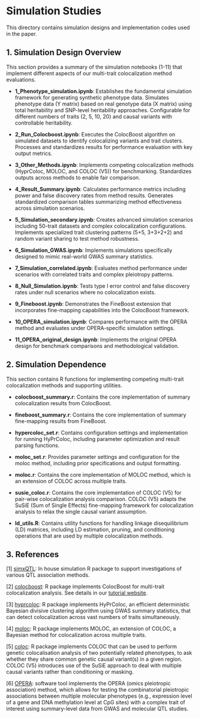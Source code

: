# Simulation Studies

This directory contains simulation designs and implementation codes used in the paper.


## 1. Simulation Design Overview

This section provides a summary of the simulation notebooks (1-11) that implement different aspects of our multi-trait colocalization method evaluations.

- **1_Phenotype_simulation.ipynb**: Establishes the fundamental simulation framework for generating synthetic phenotype data. Simulates phenotype data (Y matrix) based on real genotype data (X matrix) using total heritability and SNP-level heritability approaches. Configurable for different numbers of traits (2, 5, 10, 20) and causal variants with controllable heritability.


- **2_Run_Colocboost.ipynb**: Executes the ColocBoost algorithm on simulated datasets to identify colocalizing variants and trait clusters. Processes and standardizes results for performance evaluation with key output metrics.

- **3_Other_Methods.ipynb**: Implements competing colocalization methods (HyprColoc, MOLOC, and COLOC (V5)) for benchmarking. Standardizes outputs across methods to enable fair comparison.

- **4_Result_Summary.ipynb**: Calculates performance metrics including power and false discovery rates from method results. Generates standardized comparison tables summarizing method effectiveness across simulation scenarios.

- **5_Simulation_secondary.ipynb**: Creates advanced simulation scenarios including 50-trait datasets and complex colocalization configurations. Implements specialized trait clustering patterns (5+5, 3+3+2+2) and random variant sharing to test method robustness.

- **6_Simulation_GWAS.ipynb**: Implements simulations specifically designed to mimic real-world GWAS summary statistics.

- **7_Simulation_correlated.ipynb**: Evaluates method performance under scenarios with correlated traits and complex pleiotropy patterns.

- **8_Null_Simulation.ipynb**: Tests type I error control and false discovery rates under null scenarios where no colocalization exists.

- **9_Fineboost.ipynb**: Demonstrates the FineBoost extension that incorporates fine-mapping capabilities into the ColocBoost framework.

- **10_OPERA_simulation.ipynb**: Compares performance with the OPERA method and evaluates under OPERA-specific simulation settings.

- **11_OPERA_original_design.ipynb**: Implements the original OPERA design for benchmark comparisons and methodological validation.


## 2. Simulation Dependence

This section contains R functions for implementing competing multi-trait colocalization methods and supporting utilities.

- **colocboost_summary.r**: Contains the core implementation of summary colocalization results from ColocBoost.

- **fineboost_summary.r**: Contains the core implementation of summary fine-mapping results from FineBoost.

- **hypercoloc_set.r**: Contains configuration settings and implementation for running HyPrColoc, including parameter optimization and result parsing functions.

- **moloc_set.r**: Provides parameter settings and configuration for the moloc method, including prior specifications and output formatting.

- **moloc.r**: Contains the core implementation of MOLOC method, which is an extension of COLOC across multiple traits.

- **susie_coloc.r**: Contains the core implementation of COLOC (V5) for pair-wise colocalization analysis comparison. COLOC (V5) adapts the SuSiE (Sum of Single Effects) fine-mapping framework for colocalization analysis to relax the single causal variant assumption.

- **ld_utils.R**: Contains utility functions for handling linkage disequilibrium (LD) matrices, including LD estimation, pruning, and conditioning operations that are used by multiple colocalization methods.


## 3. References

[1] [simxQTL](https://github.com/StatFunGen/simxQTL): In house simulation R package to support investigations of various QTL association methods.

[2] [colocboost](https://github.com/StatFunGen/colocboost): R package implements ColocBoost for multi-trait colocalization analysis. See details in our [tutorial website](https://statfungen.github.io/colocboost/).

[3] [hyprcoloc](https://github.com/cnfoley/hyprcoloc): R package implements HyPrColoc, an efficient deterministic Bayesian divisive clustering algorithm using GWAS summary statistics, that can detect colocalization across vast numbers of traits simultaneously.

[4] [moloc](https://github.com/clagiamba/moloc): R package implements MOLOC, an extension of COLOC, a Bayesian method for colocalization across multiple traits.

[5] [coloc](https://github.com/chr1swallace/coloc/): R package implements COLOC that can be used to perform genetic colocalisation analysis of two potentially related phenotypes, to ask whether they share common genetic causal variant(s) in a given region. COLOC (V5) introduces use of the SuSiE approach to deal with multiple causal variants rather than conditioning or masking.

[6] [OPERA](https://github.com/wuyangf7/OPERA): software tool implements the OPERA (omics pleiotropic association) method, which allows for testing the combinatorial pleiotropic associations between multiple molecular phenotypes (e.g., expression level of a gene and DNA methylation level at CpG sites) with a complex trait of interest using summary-level data from GWAS and molecular QTL studies.


